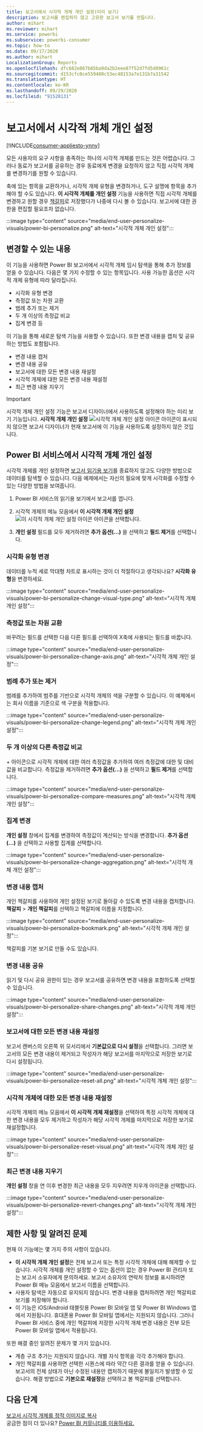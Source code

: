 ```yaml
---
title: 보고서에서 시각적 개체 개인 설정(미리 보기)
description: 보고서를 편집하지 않고 고유한 보고서 보기를 만듭니다.
author: mihart
ms.reviewer: mihart
ms.service: powerbi
ms.subservice: powerbi-consumer
ms.topic: how-to
ms.date: 09/17/2020
ms.author: mihart
LocalizationGroup: Reports
ms.openlocfilehash: dfc682e867b65ba9da2b2eee87f52d7fd5d0961c
ms.sourcegitcommit: d153cfc0ce559480c53ec48153a7e131b7a31542
ms.translationtype: HT
ms.contentlocale: ko-KR
ms.lasthandoff: 09/29/2020
ms.locfileid: "91528131"
---
```

# <a name="personalize-visuals-in-a-report"></a>보고서에서 시각적 개체 개인 설정

[!INCLUDE[consumer-appliesto-ynny](../includes/consumer-appliesto-ynny.md)]

모든 사용자의 요구 사항을 충족하는 하나의 시각적 개체를 만드는 것은 어렵습니다. 그러나 동료가 보고서를 공유하는 경우 동료에게 변경을 요청하지 않고 직접 시각적 개체를 변경하기를 원할 수 있습니다. 

축에 있는 항목을 교환하거나, 시각적 개체 유형을 변경하거나, 도구 설명에 항목을 추가해야 할 수도 있습니다. **이 시각적 개체를 개인 설정** 기능을 사용하면 직접 시각적 개체를 변경하고 원할 경우 [책갈피](end-user-bookmarks.md)로 저장했다가 나중에 다시 볼 수 있습니다. 보고서에 대한 권한을 편집할 필요조차 없습니다.

:::image type="content" source="media/end-user-personalize-visuals/power-bi-personalize.png" alt-text="시각적 개체 개인 설정":::
 
## <a name="what-you-can-change"></a>변경할 수 있는 내용

이 기능을 사용하면 Power BI 보고서에서 시각적 개체 임시 탐색을 통해 추가 정보를 얻을 수 있습니다. 다음은 몇 가지 수정할 수 있는 항목입니다. 사용 가능한 옵션은 시각적 개체 유형에 따라 달라집니다. 

- 시각화 유형 변경
- 측정값 또는 차원 교환
- 범례 추가 또는 제거
- 두 개 이상의 측정값 비교
- 집계 변경 등

이 기능을 통해 새로운 탐색 기능을 사용할 수 있습니다. 또한 변경 내용을 캡처 및 공유하는 방법도 포함됩니다.

- 변경 내용 캡처
- 변경 내용 공유
- 보고서에 대한 모든 변경 내용 재설정
- 시각적 개체에 대한 모든 변경 내용 재설정
- 최근 변경 내용 지우기

> [!IMPORTANT]
> 시각적 개체 개인 설정 기능은 보고서 디자이너에서 사용하도록 설정해야 하는 미리 보기 기능입니다. **시각적 개체 개인 설정** ![시각적 개체 개인 설정 아이콘](media/end-user-personalize-visuals/power-bi-personalize-visual-icon.png) 아이콘이 표시되지 않으면 보고서 디자이너가 현재 보고서에 이 기능을 사용하도록 설정하지 않은 것입니다. 

## <a name="personalize-visuals-in-the-power-bi-service"></a>Power BI 서비스에서 시각적 개체 개인 설정

시각적 개체를 개인 설정하면 [보고서 읽기용 보기](end-user-reading-view.md)를 종료하지 않고도 다양한 방법으로 데이터를 탐색할 수 있습니다. 다음 예제에서는 자신의 필요에 맞게 시각화를 수정할 수 있는 다양한 방법을 보여줍니다. 

1. Power BI 서비스의 읽기용 보기에서 보고서를 엽니다.

2. 시각적 개체의 메뉴 모음에서 **이 시각적 개체 개인 설정** ![이 시각적 개체 개인 설정 아이콘](media/end-user-personalize-visuals/power-bi-personalize-visual-icon.png) 아이콘을 선택합니다. 

3. **개인 설정** 필드를 모두 제거하려면 **추가 옵션(...)** 을 선택하고 **필드 제거**를 선택합니다.

### <a name="change-the-visualization-type"></a>시각화 유형 변경

데이터를 누적 세로 막대형 차트로 표시하는 것이 더 적절하다고 생각되나요? **시각화 유형**을 변경하세요.

:::image type="content" source="media/end-user-personalize-visuals/power-bi-personalize-change-visual-type.png" alt-text="시각적 개체 개인 설정":::
 
### <a name="swap-out-a-measure-or-dimension"></a>측정값 또는 차원 교환
바꾸려는 필드를 선택한 다음 다른 필드를 선택하여 X축에 사용되는 필드를 바꿉니다.

:::image type="content" source="media/end-user-personalize-visuals/power-bi-personalize-change-axis.png" alt-text="시각적 개체 개인 설정":::
 
### <a name="add-or-remove-a-legend"></a>범례 추가 또는 제거
범례를 추가하여 범주를 기반으로 시각적 개체의 색을 구분할 수 있습니다. 이 예제에서는 회사 이름을 기준으로 색 구분을 적용합니다. 

:::image type="content" source="media/end-user-personalize-visuals/power-bi-personalize-change-legend.png" alt-text="시각적 개체 개인 설정":::

### <a name="compare-two-or-more-different-measures"></a>두 개 이상의 다른 측정값 비교
\+ 아이콘으로 시각적 개체에 대한 여러 측정값을 추가하여 여러 측정값에 대한 및 대비 값을 비교합니다. 측정값을 제거하려면 **추가 옵션(...)** 을 선택하고 **필드 제거**를 선택합니다.

:::image type="content" source="media/end-user-personalize-visuals/power-bi-personalize-compare-measures.png" alt-text="시각적 개체 개인 설정":::

### <a name="change-aggregations"></a>집계 변경
**개인 설정** 창에서 집계를 변경하여 측정값이 계산되는 방식을 변경합니다. **추가 옵션(...)** 을 선택하고 사용할 집계를 선택합니다.

:::image type="content" source="media/end-user-personalize-visuals/power-bi-personalize-change-aggregation.png" alt-text="시각적 개체 개인 설정":::

### <a name="capture-changes"></a>변경 내용 캡처 
개인 책갈피를 사용하여 개인 설정된 보기로 돌아갈 수 있도록 변경 내용을 캡처합니다. **책갈피** > **개인 책갈피**를 선택하고 책갈피에 이름을 지정합니다. 

:::image type="content" source="media/end-user-personalize-visuals/power-bi-personalize-bookmark.png" alt-text="시각적 개체 개인 설정":::
 
책갈피를 기본 보기로 만들 수도 있습니다.

### <a name="share-changes"></a>변경 내용 공유 
읽기 및 다시 공유 권한이 있는 경우 보고서를 공유하면 변경 내용을 포함하도록 선택할 수 있습니다.

:::image type="content" source="media/end-user-personalize-visuals/power-bi-personalize-share-changes.png" alt-text="시각적 개체 개인 설정":::
 
### <a name="reset-all-your-changes-to-a-report"></a>보고서에 대한 모든 변경 내용 재설정

보고서 캔버스의 오른쪽 위 모서리에서 **기본값으로 다시 설정**을 선택합니다. 그러면 보고서의 모든 변경 내용이 제거되고 작성자가 해당 보고서를 마지막으로 저장한 보기로 다시 설정됩니다.

:::image type="content" source="media/end-user-personalize-visuals/power-bi-personalize-reset-all.png" alt-text="시각적 개체 개인 설정":::
 
### <a name="reset-all-your-changes-to-a-visual"></a>시각적 개체에 대한 모든 변경 내용 재설정

시각적 개체의 메뉴 모음에서 **이 시각적 개체 재설정**을 선택하여 특정 시각적 개체에 대한 변경 내용을 모두 제거하고 작성자가 해당 시각적 개체를 마지막으로 저장한 보기로 재설정합니다.

:::image type="content" source="media/end-user-personalize-visuals/power-bi-personalize-reset-visual.png" alt-text="시각적 개체 개인 설정":::
 
### <a name="clear-recent-changes"></a>최근 변경 내용 지우기

**개인 설정** 창을 연 이후 변경한 최근 내용을 모두 지우려면 지우개 아이콘을 선택합니다.  

:::image type="content" source="media/end-user-personalize-visuals/power-bi-personalize-revert-changes.png" alt-text="시각적 개체 개인 설정":::

## <a name="limitations-and-known-issues"></a>제한 사항 및 알려진 문제

현재 이 기능에는 몇 가지 주의 사항이 있습니다.

- **이 시각적 개체 개인 설정**은 전체 보고서 또는 특정 시각적 개체에 대해 해제할 수 있습니다. 시각적 개체를 개인 설정할 수 있는 옵션이 없는 경우 Power BI 관리자 또는 보고서 소유자에게 문의하세요. 보고서 소유자의 연락처 정보를 표시하려면 Power BI 메뉴 모음에서 보고서 이름을 선택합니다.
- 사용자 탐색은 자동으로 유지되지 않습니다. 변경 내용을 캡처하려면 개인 책갈피로 보기를 저장해야 합니다.
- 이 기능은 iOS/Android 태블릿용 Power BI 모바일 앱 및 Power BI Windows 앱에서 지원됩니다. 휴대폰용 Power BI 모바일 앱에서는 지원되지 않습니다. 그러나 Power BI 서비스 중에 개인 책갈피에 저장한 시각적 개체 변경 내용은 전부 모든 Power BI 모바일 앱에서 적용됩니다.

또한 해결 중인 알려진 문제가 몇 가지 있습니다.

- 계층 구조 추가는 지원되지 않습니다. 개별 자식 항목을 각각 추가해야 합니다.
- 개인 책갈피를 사용하면 선택한 시퀀스에 따라 약간 다른 결과를 얻을 수 있습니다. 보고서의 전체 상태가 아닌 수정된 내용만 캡처하기 때문에 불일치가 발생할 수 있습니다. 해결 방법으로 **기본으로 재설정**을 선택하고 볼 책갈피를 선택합니다. 

## <a name="next-steps"></a>다음 단계
[보고서 시각적 개체를 정적 이미지로 복사](../visuals/power-bi-visualization-copy-paste.md)    
궁금한 점이 더 있나요? [Power BI 커뮤니티를 이용하세요.](https://community.powerbi.com/)

